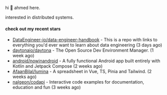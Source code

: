 hi 👋 ahmed here.

interested in distributed systems.

#### check out my recent stars

- [DataEngineer-io/data-engineer-handbook](https://github.com/DataEngineer-io/data-engineer-handbook) - This is a repo with links to everything you&#39;d ever want to learn about data engineering (3 days ago)
- [daytonaio/daytona](https://github.com/daytonaio/daytona) - The Open Source Dev Environment Manager. (1 week ago)
- [android/nowinandroid](https://github.com/android/nowinandroid) - A fully functional Android app built entirely with Kotlin and Jetpack Compose (2 weeks ago)
- [AfaanBilal/lumina](https://github.com/AfaanBilal/lumina) - A spreadsheet in Vue, TS, Pinia and Tailwind. (2 weeks ago)
- [nalgeon/codapi](https://github.com/nalgeon/codapi) - Interactive code examples for documentation, education and fun (3 weeks ago)

